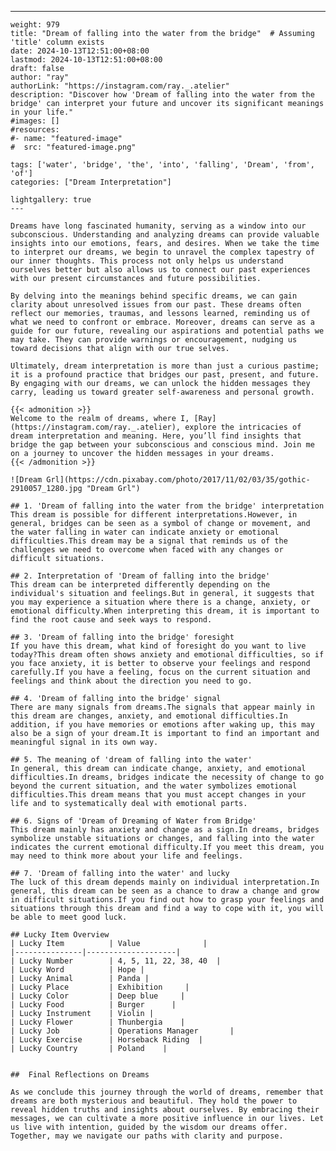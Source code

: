 ---
    weight: 979
    title: "Dream of falling into the water from the bridge"  # Assuming 'title' column exists
    date: 2024-10-13T12:51:00+08:00
    lastmod: 2024-10-13T12:51:00+08:00
    draft: false
    author: "ray"
    authorLink: "https://instagram.com/ray._.atelier"
    description: "Discover how 'Dream of falling into the water from the bridge' can interpret your future and uncover its significant meanings in your life."
    #images: []
    #resources:
    #- name: "featured-image"
    #  src: "featured-image.png"
    
    tags: ['water', 'bridge', 'the', 'into', 'falling', 'Dream', 'from', 'of']
    categories: ["Dream Interpretation"]
    
    lightgallery: true
    ---
    
    Dreams have long fascinated humanity, serving as a window into our subconscious. Understanding and analyzing dreams can provide valuable insights into our emotions, fears, and desires. When we take the time to interpret our dreams, we begin to unravel the complex tapestry of our inner thoughts. This process not only helps us understand ourselves better but also allows us to connect our past experiences with our present circumstances and future possibilities.
    
    By delving into the meanings behind specific dreams, we can gain clarity about unresolved issues from our past. These dreams often reflect our memories, traumas, and lessons learned, reminding us of what we need to confront or embrace. Moreover, dreams can serve as a guide for our future, revealing our aspirations and potential paths we may take. They can provide warnings or encouragement, nudging us toward decisions that align with our true selves.
    
    Ultimately, dream interpretation is more than just a curious pastime; it is a profound practice that bridges our past, present, and future. By engaging with our dreams, we can unlock the hidden messages they carry, leading us toward greater self-awareness and personal growth.
    
    {{< admonition >}}
    Welcome to the realm of dreams, where I, [Ray](https://instagram.com/ray._.atelier), explore the intricacies of dream interpretation and meaning. Here, you’ll find insights that bridge the gap between your subconscious and conscious mind. Join me on a journey to uncover the hidden messages in your dreams.
    {{< /admonition >}}
    
    ![Dream Grl](https://cdn.pixabay.com/photo/2017/11/02/03/35/gothic-2910057_1280.jpg "Dream Grl")
    
    ## 1. 'Dream of falling into the water from the bridge' interpretation
    This dream is possible for different interpretations.However, in general, bridges can be seen as a symbol of change or movement, and the water falling in water can indicate anxiety or emotional difficulties.This dream may be a signal that reminds us of the challenges we need to overcome when faced with any changes or difficult situations.
    
    ## 2. Interpretation of 'Dream of falling into the bridge'
    This dream can be interpreted differently depending on the individual's situation and feelings.But in general, it suggests that you may experience a situation where there is a change, anxiety, or emotional difficulty.When interpreting this dream, it is important to find the root cause and seek ways to respond.
    
    ## 3. 'Dream of falling into the bridge' foresight
    If you have this dream, what kind of foresight do you want to live today?This dream often shows anxiety and emotional difficulties, so if you face anxiety, it is better to observe your feelings and respond carefully.If you have a feeling, focus on the current situation and feelings and think about the direction you need to go.
    
    ## 4. 'Dream of falling into the bridge' signal
    There are many signals from dreams.The signals that appear mainly in this dream are changes, anxiety, and emotional difficulties.In addition, if you have memories or emotions after waking up, this may also be a sign of your dream.It is important to find an important and meaningful signal in its own way.
    
    ## 5. The meaning of 'dream of falling into the water'
    In general, this dream can indicate change, anxiety, and emotional difficulties.In dreams, bridges indicate the necessity of change to go beyond the current situation, and the water symbolizes emotional difficulties.This dream means that you must accept changes in your life and to systematically deal with emotional parts.
    
    ## 6. Signs of 'Dream of Dreaming of Water from Bridge'
    This dream mainly has anxiety and change as a sign.In dreams, bridges symbolize unstable situations or changes, and falling into the water indicates the current emotional difficulty.If you meet this dream, you may need to think more about your life and feelings.
    
    ## 7. 'Dream of falling into the water' and lucky
    The luck of this dream depends mainly on individual interpretation.In general, this dream can be seen as a chance to draw a change and grow in difficult situations.If you find out how to grasp your feelings and situations through this dream and find a way to cope with it, you will be able to meet good luck.
    
    ## Lucky Item Overview
    | Lucky Item          | Value              |
    |---------------|--------------------|
    | Lucky Number        | 4, 5, 11, 22, 38, 40  |
    | Lucky Word          | Hope |
    | Lucky Animal        | Panda |
    | Lucky Place         | Exhibition     |
    | Lucky Color         | Deep blue     |
    | Lucky Food          | Burger      |
    | Lucky Instrument    | Violin |
    | Lucky Flower        | Thunbergia    |
    | Lucky Job           | Operations Manager       |
    | Lucky Exercise      | Horseback Riding  |
    | Lucky Country       | Poland    |
    
    
    ##  Final Reflections on Dreams
    
    As we conclude this journey through the world of dreams, remember that dreams are both mysterious and beautiful. They hold the power to reveal hidden truths and insights about ourselves. By embracing their messages, we can cultivate a more positive influence in our lives. Let us live with intention, guided by the wisdom our dreams offer. Together, may we navigate our paths with clarity and purpose.
    